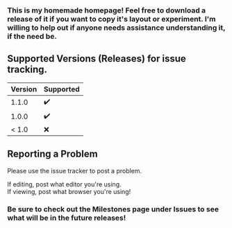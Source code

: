 ### This is my homemade homepage! Feel free to download a release of it if you want to copy it's layout or experiment. I'm willing to help out if anyone needs assistance understanding it, if the need be.

## Supported Versions (Releases) for issue tracking.

| Version | Supported          |
| ------- | ------------------ |
| 1.1.0   | :heavy_check_mark: |
| 1.0.0   | :heavy_check_mark: |
| < 1.0   | :x:                |

## Reporting a Problem

Please use the issue tracker to post a problem.

If editing, post what editor you're using.<br>
If viewing, post what browser you're using!

### Be sure to check out the Milestones page under Issues to see what will be in the future releases!
